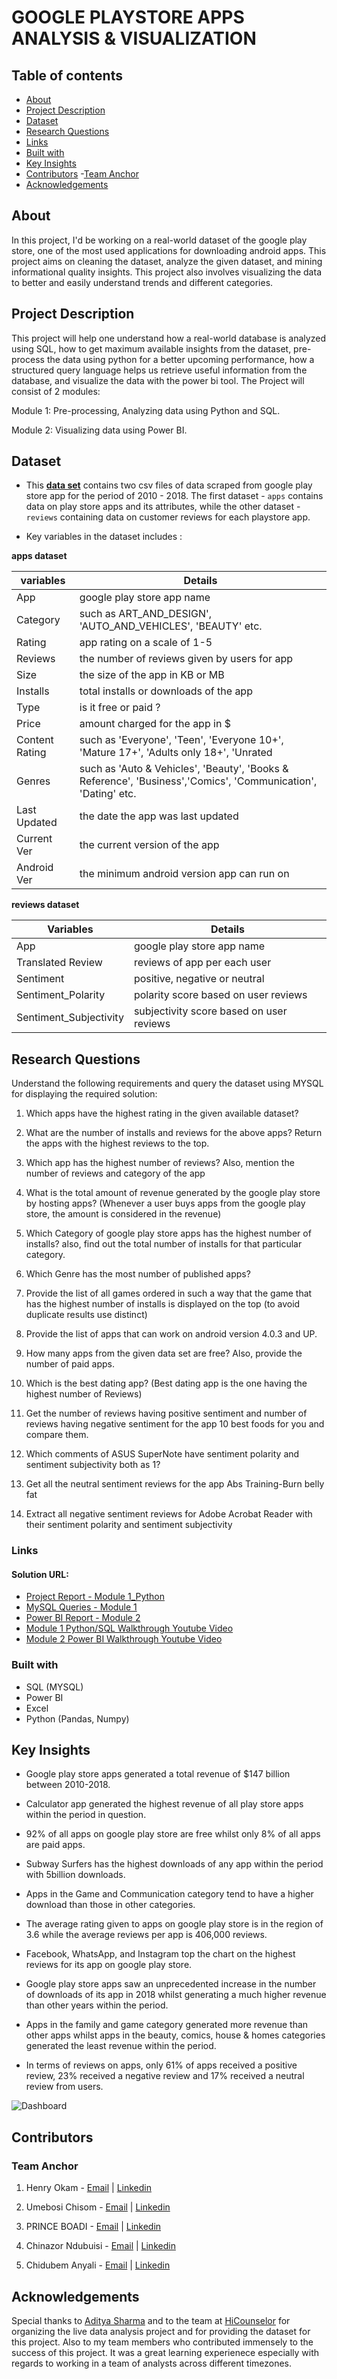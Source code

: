 # GOOGLE PLAYSTORE APPS ANALYSIS & VISUALIZATION

## Table of contents

- [About](#about)
- [Project Description](#project-description)
- [Dataset](#dataset)
- [Research Questions](#research-questions)
- [Links](#links)
- [Built with](#built-with)
- [Key Insights](#key-insights)
- [Contributors](#contributors)
  -[Team Anchor](#team-anchor)
- [Acknowledgements](#acknowledgements)


## About

In this project, I'd be working on a real-world dataset of the google play store, one of the most used applications for downloading android apps. This project aims on cleaning the dataset, analyze the given dataset, and mining informational quality insights. This project also involves visualizing the data to better and easily understand trends and different categories.

## Project Description

This project will help one understand how a real-world database is analyzed using SQL, how to get maximum available insights from the dataset, pre-process the data using python for a better upcoming performance, how a structured query language helps us retrieve useful information from the database, and visualize the data with the power bi tool. The Project will consist of 2 modules:

Module 1: Pre-processing, Analyzing data using Python and SQL.

Module 2: Visualizing data using Power BI.


## Dataset

- This **[data set](https://drive.google.com/file/d/19fVBgoQJr5jkupe0O9Ht8VeMqSVaBJae/view?usp=share_link)** contains two csv  files of data scraped from google play store app for the period of 2010 - 2018.  The first dataset - `apps` contains data on play store apps and its attributes, while the other dataset - `reviews` containing data on customer reviews for each playstore app.  

- Key variables in the dataset includes :

**apps dataset**

| variables | Details |
| --------------------- | ---------------------- |
| App | google play store app name |
| Category | such as ART_AND_DESIGN', 'AUTO_AND_VEHICLES', 'BEAUTY' etc.|
| Rating | app rating on a scale of 1-5 |
| Reviews | the number of reviews given by users for app |
| Size | the size of the app in KB or MB |
| Installs | total installs or downloads of the app |
| Type | is it free or paid ?|
| Price | amount charged for the app in $ |
| Content Rating | such as 'Everyone', 'Teen', 'Everyone 10+', 'Mature 17+', 'Adults only 18+', 'Unrated |
| Genres | such as 'Auto & Vehicles', 'Beauty', 'Books & Reference', 'Business','Comics', 'Communication', 'Dating' etc. |
| Last Updated | the date the app was last updated |
| Current Ver | the current version of the app |
| Android Ver | the minimum android version app can run on |


**reviews dataset**

| Variables | Details |
| --------------------- | ---------------------- |
| App | google play store app name |
| Translated Review | reviews of app per each user  |
| Sentiment | positive, negative or neutral |
| Sentiment_Polarity |  polarity score based on user reviews | 
| Sentiment_Subjectivity | subjectivity score based on user reviews |



## Research Questions

Understand the following requirements and query the dataset using MYSQL for displaying the required solution:

1. Which apps have the highest rating in the given available dataset?

2. What are the number of installs and reviews for the above apps? Return the apps with the highest reviews to the top.

3. Which app has the highest number of reviews? Also, mention the number of reviews and category of the app

4. What is the total amount of revenue generated by the google play store by hosting apps? (Whenever a user buys apps  from the google play store, the amount is considered in the revenue)

5. Which Category of google play store apps has the highest number of installs? also, find out the total number of installs for that particular category.

6. Which Genre has the most number of published apps?

7. Provide the list of all games ordered in such a way that the game that has the highest number of installs is displayed on the top (to avoid duplicate results use distinct)

8. Provide the list of apps that can work on android version 4.0.3 and UP.

9. How many apps from the given data set are free? Also, provide the number of paid apps.

10. Which is the best dating app? (Best dating app is the one having the highest number of Reviews)

11. Get the number of reviews having positive sentiment and number of reviews having negative sentiment for the app 10 best foods for you and compare them.

12. Which comments of ASUS SuperNote have sentiment polarity and sentiment subjectivity both as 1?

13. Get all the neutral sentiment reviews for the app Abs Training-Burn belly fat 

14. Extract all negative sentiment reviews for Adobe Acrobat Reader with their sentiment polarity and sentiment subjectivity
 

### Links

#### Solution URL: 

- [Project Report - Module 1_Python](./PLAYSTORE_APPS_ANALYSIS.ipynb)
- [MySQL Queries - Module 1](./module%201_subtask4.sql)
- [Power BI Report - Module 2](https://www.novypro.com/project/henry-okam-4)
- [Module 1 Python/SQL Walkthrough Youtube Video](https://youtu.be/kgyO6Oah3Wk)
- [Module 2 Power BI Walkthrough Youtube Video](https://youtu.be/9cIqEtfOem4)


### Built with

- SQL (MYSQL)
- Power BI
- Excel
- Python (Pandas, Numpy)


## Key Insights

- Google play store apps generated a total revenue of $147 billion between 2010-2018.


- Calculator app generated the highest revenue of all play store apps within the period in question.


- 92% of all apps on google play store are free whilst only 8% of all apps are paid apps.


- Subway Surfers has the highest downloads of any app within the period with 5billion downloads.


- Apps in the Game and Communication category tend to have a higher download than those in other categories.


- The average rating given to apps on google play store is in the region of 3.6 while the average reviews per app is 406,000 reviews.


- Facebook, WhatsApp, and Instagram top the chart on the highest reviews for its app on google play store.


- Google play store apps saw an unprecedented increase in the number of downloads of its app in 2018 whilst generating a much higher revenue than other years within the period.


- Apps in the family and game category generated more revenue than other apps whilst apps in the beauty, comics, house & homes categories generated the least revenue within the period.


- In terms of reviews on apps, only 61% of apps received a positive review, 23% received a negative review and 17% received a neutral review from users.


![Dashboard](./playstore.png)


## Contributors

### Team Anchor

1. Henry Okam - [Email](mailto:hnry_ugo@yahoo.com) | [Linkedin](https://www.linkedin.com/in/henry-okam)

2. Umebosi Chisom - [Email](mailto:chizky04@gmail.com) | [Linkedin](https://www.linkedin.com/in/umebosi-chisom-0b7174b8)

3. PRINCE BOADI - [Email](mailto:oseiakwasiprince@gmail.com) | [Linkedin](https://www.linkedin.com/in/princeboadi)

4. Chinazor Ndubuisi - [Email](mailto:idenyichinazor@gmail.com) | [Linkedin](https://www.linkedin.com/in/chinazor-ndubuisi/)
 
5. Chidubem Anyali - [Email](mailto:dubbieanne@gmail.com) | [Linkedin](https://www.linkedin.com/in/chidubem-anyali-900834156)


## Acknowledgements

Special thanks to [Aditya Sharma](https://www.linkedin.com/in/aditya-hicounselor) and to the team at [HiCounselor](https://www.linkedin.com/company/hicounselor/) for organizing the live data analysis project and for providing the dataset for this project. Also to my team members who contributed immensely to the success of this project. It was a great learning experienece especially with regards to working in a team of analysts across different timezones.





 

